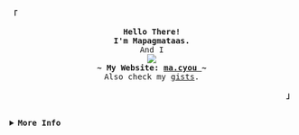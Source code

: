 <div align="justify">

<p align="left"><strong><samp>「</samp></strong></p>
  <p align="center">
    <samp>
      <b>
        Hello There!
      <br>
        I'm Mapagmataas.
      </b>
      <br>
        And I
      <br>
        <image src="https://readme-typing-svg.herokuapp.com?font=Iosevka&size=16&color=C6FCFF&center=true&width=410&height=45&lines=Absolutely+Love+Coding+❤︎">
      <br>
      <b>
        ~ My Website: 
        <a href="https://ma.cyou">
          ma.cyou
        </a>
         ~
      </b>
      <br>
      Also check my <a href="https://gist.github.com/Mapagmataas1331">gists</a>.
    </samp>
  </p>
<p align="right"><strong><samp>」</samp></strong></p>

<br>

<details>
<summary><samp><b>More Info</b></samp></summary>

<h2></h2><br>

<p align="center">
  <samp>
  <a href="#--------">
    <img src="https://komarev.com/ghpvc/?username=mapagmataas1331&label=Profile+Views&color=grey" alt="profile views" /> 
  </a>
  </samp>
</p>

<div align="center">
  <table>
    <tr>
      <td><a href="#--------"><img align="center" alt="GitHub Trophy" src="https://github-trophies.vercel.app/?username=mapagmataas1331&rank=SECRET,SSS,SS,S,AAA,AA,A&row=2&column=3&margin-w=15&margin-h=15&no-frame=true&theme=nord"></a></td>
    </tr>
  </table>
</div>

<div align="center">
  <table>
    <tr>
      <td><a href="#--------"><img height="137px" align="center" alt="GitHub Stats" src="https://github-readme-stats.vercel.app/api?username=mapagmataas1331&count_private=true&show_icons=true&include_all_commits=true&line_height=21&hide_border=true&theme=nord"/></a></td>
      <td><a href="#--------"><img height="137px" align="center" alt="Top Language" src="https://github-readme-stats.vercel.app/api/top-langs/?username=mapagmataas1331&layout=compact&line_height=21&hide_border=true&theme=nord"/></a></td>
    </tr>
  </table>
</div>

</details>
</div>

